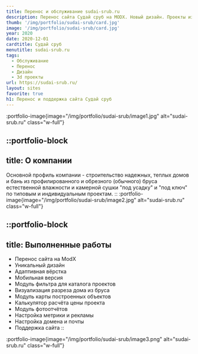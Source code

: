 ```yaml
---
title: Перенос и обслуживание sudai-srub.ru
description: Перенос сайта Судай сруб на MODX. Новый дизайн. Проекты из нашего каталога в уникальной расцветке. Поддержка сайта
thumb: '/img/portfolio/sudai-srub/card.jpg'
image: '/img/portfolio/sudai-srub/card.jpg'
year: 2020
date: 2020-12-01
cardtitle: Судай сруб
menutitle: sudai-srub.ru
tags:
  - Обслуживание
  - Перенос
  - Дизайн
  - 3d проекты
url: https://sudai-srub.ru/
layout: sites
favorite: true
h1: Перенос и поддержка сайта Судай сруб
---
```


:portfolio-image{image="/img/portfolio/sudai-srub/image1.jpg" alt="sudai-srub.ru" class="w-full"}


::portfolio-block
---
title: О компании
---
Основной профиль компании - строительство надежных, теплых  домов и бань из профилированного и обрезного (обычного) бруса естественной влажности и камерной сушки "под усадку" и "под ключ" по типовым и индивидуальным проектам.
::
:portfolio-image{image="/img/portfolio/sudai-srub/image2.jpg" alt="sudai-srub.ru" class="w-full"}

::portfolio-block
---
title: Выполненные работы
---
- Перенос сайта на ModX
- Уникальный дизайн
- Адаптивная вёрстка
- Мобильная версия
- Модуль фильтра для каталога проектов
- Визуализация разреза дома из бруса
- Модуль карты построенных объектов
- Калькулятор расчёта цены проекта
- Модуль фотоотчётов
- Настройка метрики и рекламы
- Настройка домена и почты
- Поддержка сайта
::

:portfolio-image{image="/img/portfolio/sudai-srub/image3.png" alt="sudai-srub.ru" class="w-full"}